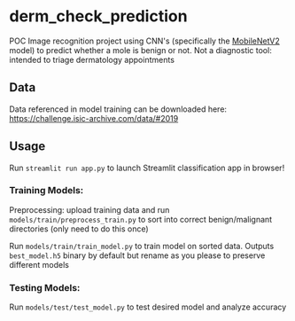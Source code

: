 # derm_check_prediction
POC Image recognition project using CNN's (specifically the [MobileNetV2](https://arxiv.org/abs/1801.04381) model) to predict whether a mole is benign or not. Not a diagnostic tool: intended to triage dermatology appointments

## Data
Data referenced in model training can be downloaded here: https://challenge.isic-archive.com/data/#2019

## Usage
Run `streamlit run app.py` to launch Streamlit classification app in browser!

### Training Models:
Preprocessing: upload training data and run `models/train/preprocess_train.py` to sort into correct benign/malignant directories (only need to do this once)

Run `models/train/train_model.py` to train model on sorted data. Outputs `best_model.h5` binary by default but rename as you please to preserve different models

### Testing Models:
Run `models/test/test_model.py` to test desired model and analyze accuracy